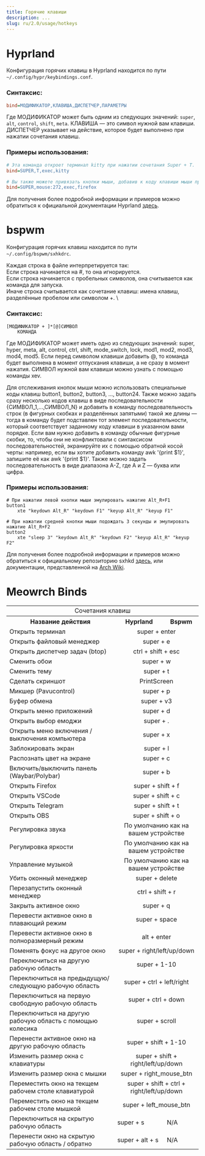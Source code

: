 ```yaml
---
title: Горячие клавиши
description: ...
slug: ru/2.0/usage/hotkeys
---
```


# Hyprland
Конфигурация горячих клавиш в Hyprland находится по пути `~/.config/hypr/keybindings.conf`.

### Синтаксис:
```ini
bind=МОДИФИКАТОР,КЛАВИША,ДИСПЕТЧЕР,ПАРАМЕТРЫ
```

Где МОДИФИКАТОР может быть одним из следующих значений: `super`, `alt`, `control`, `shift`, `meta`. КЛАВИША — это символ нужной вам клавиши. ДИСПЕТЧЕР указывает на действие, которое будет выполнено при нажатии сочетания клавиш.

### Примеры использования:
```ini
# Эта команда откроет терминал kitty при нажатии сочетания Super + T.
bind=SUPER,T,exec,kitty

# Вы также можете привязать кнопки мыши, добавив к коду клавиши мыши предварительный код: mouse:, например:
bind=SUPER,mouse:272,exec,firefox
```

Для получения более подробной информации и примеров можно обратиться к официальной документации Hyprland [здесь](https://wiki.hyprland.org/configuring/binds/).


# bspwm 
Конфигурация горячих клавиш находится по пути `~/.config/bspwm/sxhkdrc`.

Каждая строка в файле интерпретируется так: \
    Если строка начинается на #, то она игнорируется. \
    Если строка начинается с пробельных символов, она считывается как команда для запуска. \
    Иначе строка считывается как сочетание клавиш: имена клавиш, разделённые пробелом или символом +. \

### Синтаксис:
```text
[МОДИФИКАТОР + ]*[@]СИМВОЛ
    КОМАНДА
```

Где МОДИФИКАТОР может иметь одно из следующих значений: super, hyper, meta, alt, control, ctrl, shift, mode_switch, lock, mod1, mod2, mod3, mod4, mod5. Если перед символом клавиши добавить @, то команда будет выполнена в момент отпускания клавиши, а не сразу в момент нажатия. СИМВОЛ нужной вам клавиши можно узнать с помощью команды xev.

Для отслеживания кнопок мыши можно использовать специальные коды клавиш button1, button2, button3, ..., button24. Также можно задать сразу несколько кодов клавиш в виде последовательности {СИМВОЛ_1,...,СИМВОЛ_N} и добавить в команду последовательность строк (в фигурных скобках и разделённых запятыми) такой же длины — тогда в команду будет подставлен тот элемент последовательности, который соответствует заданному коду клавиши в указанном вами порядке. Если вам нужно добавить в команду обычные фигурные скобки, то, чтобы они не конфликтовали с синтаксисом последовательностей, экранируйте их с помощью обратной косой черты: например, если вы хотите добавить команду awk '{print $1}', запишите её как awk '\{print $1\}'. Также можно задать последовательность в виде диапазона A-Z, где A и Z — буква или цифра.

### Примеры использования:
```text
# При нажатии левой кнопки мыши эмулировать нажатие Alt_R+F1
button1
    xte "keydown Alt_R" "keydown F1" "keyup Alt_R" "keyup F1"

# При нажатии средней кнопки мыши подождать 3 секунды и эмулировать нажатие Alt_R+F2
button2
    xte "sleep 3" "keydown Alt_R" "keydown F2" "keyup Alt_R" "keyup F2"
```

Для получения более подробной информации и примеров можно обратиться к официальному репозиторию sxhkd [здесь](https://github.com/baskerville/sxhkd), или документации, представленной на [Arch Wiki](https://wiki.archlinux.org/title/Sxhkd_(%D0%A0%D1%83%D1%81%D1%81%D0%BA%D0%B8%D0%B9)).

# Meowrch Binds
<table align="center">
	<tr>
		<td colspan="3" align="center">Сочетания клавиш</td>
	</tr>
    <tr>
        <th>Название действия</th>
        <th>Hyprland</th>
		<th>Bspwm</th>
    </tr>
	<tr>
        <td>Открыть терминал</td>
		<td colspan="2" align="center">super + enter</td>
    </tr>
    <tr>
        <td>Открыть файловый менеджер</td>
		<td colspan="2" align="center">super + e</td>
    </tr>
    <tr>
        <td>Открыть диспетчер задач (btop)</td>
		<td colspan="2" align="center">ctrl + shift + esc</td>
    </tr>
    <tr>
        <td>Сменить обои</td>
		<td colspan="2" align="center">super + w</td>
    </tr>
	<tr>
        <td>Сменить тему</td>
		<td colspan="2" align="center">super + t</td>
    </tr>
    <tr>
        <td>Сделать скриншот</td>
		<td colspan="2" align="center">PrintScreen</td>
    </tr>
    <tr>
        <td>Микшер (Pavucontrol)</td>
		<td colspan="2" align="center">super + p</td>
    </tr>
    <tr>
        <td>Буфер обмена</td>
		<td colspan="2" align="center">super + v3</td>
    </tr>
    <tr>
        <td>Открыть меню приложений</td>
		<td colspan="2" align="center">super + d</td>
    </tr>
    <tr>
        <td>Открыть выбор емоджи</td>
		<td colspan="2" align="center">super + .</td>
    </tr>
    <tr>
        <td>Открыть меню включения / выключения компьютера</td>
		<td colspan="2" align="center">super + x</td>
    </tr>
    <tr>
        <td>Заблокировать экран</td>
        <td colspan="2" align="center">super + l</td>
    </tr>
    <tr>
        <td>Распознать цвет на экране</td>
		<td colspan="2" align="center">super + c</td>
    </tr>
    <tr>
        <td>Включить/выключить панель (Waybar/Polybar)</td>
		<td colspan="2" align="center">super + b</td>
    </tr>
	<tr>
        <td>Открыть Firefox</td>
		<td colspan="2" align="center">super + shift + f</td>
    </tr>
	<tr>
        <td>Открыть VSCode</td>
		<td colspan="2" align="center">super + shift + c</td>
    </tr>
    <tr>
        <td>Открыть Telegram</td>
		<td colspan="2" align="center">super + shift + t</td>
    </tr>
    <tr>
        <td>Открыть OBS</td>
		<td colspan="2" align="center">super + shift + o</td>
    </tr>
    <tr>
        <td>Регулировка звука</td>
		<td colspan="2" align="center">По умолчанию как на вашем устройстве</td>
    </tr>
    <tr>
        <td>Регулировка яркости</td>
		<td colspan="2" align="center">По умолчанию как на вашем устройстве</td>
    </tr>
    <tr>
        <td>Управление музыкой</td>
		<td colspan="2" align="center">По умолчанию как на вашем устройстве</td>
    </tr>
    <tr>
        <td>Убить оконный менеджер</td>
		<td colspan="2" align="center">super + delete</td>
    </tr>
    <tr>
        <td>Перезапустить оконный менеджер</td>
		<td colspan="2" align="center">ctrl + shift + r</td>
    </tr>
    <tr>
        <td>Закрыть активное окно</td>
		<td colspan="2" align="center">super + q</td>
    </tr>
    <tr>
        <td>Перевести активное окно в плавающий режим</td>
		<td colspan="2" align="center">super + space</td>
    </tr>
    <tr>
        <td>Перевести активное окно в полноразмерный режим</td>
		<td colspan="2" align="center">alt + enter</td>
    </tr>
    <tr>
        <td>Поменять фокус на другое окно</td>
		<td colspan="2" align="center">super + right/left/up/down</td>
    </tr>
    <tr>
        <td>Переключиться на другую рабочую область</td>
		<td colspan="2" align="center">super + 1-10</td>
    </tr>
    <tr>
        <td>Переключиться на предыдущую/следующую рабочую область</td>
		<td colspan="2" align="center">super + ctrl + left/right</td>
    </tr>
    <tr>
        <td>Переключиться на первую свободную рабочую область</td>
		<td colspan="2" align="center">super + ctrl + down</td>
    </tr>
    <tr>
        <td>Переключиться на другую рабочую область с помощью колесика</td>
		<td colspan="2" align="center">super + scroll</td>
    </tr>
    <tr>
        <td>Перенести активное окно на другую рабочую область</td>
		<td colspan="2" align="center">super + shift + 1-10</td>
    </tr>
    <tr>
        <td>Изменить размер окна с клавиатуры</td>
		<td colspan="2" align="center">super + shift + right/left/up/down</td>
    </tr>
    <tr>
        <td>Изменить размер окна с мышки</td>
		<td colspan="2" align="center">super + right_mouse_btn</td>
    </tr>
    <tr>
        <td>Переместить окно на текщем рабочем столе клавиатурой</td>
		<td colspan="2" align="center">super + shift + ctrl + right/left/up/down</td>
    </tr>
    <tr>
        <td>Переместить окно на текщем рабочем столе мышкой</td>
		<td colspan="2" align="center">super + left_mouse_btn</td>
    </tr>
    <tr>
        <td>Переключиться на скрытую рабочую область</td>
		<td>super + s</td>
		<td>N/A</td>
    </tr>
    <tr>
        <td>Перенести окно на скрытую рабочую область / обратно</td>
		<td>super + alt + s</td>
		<td>N/A</td>
    </tr>
</table>